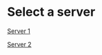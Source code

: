 # Select a server
[Server 1](https://minecraft.skool.world)

[Server 2](https://minecraft.wcpss.gq)
